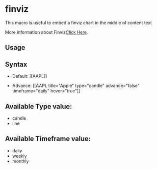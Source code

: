 # finviz

This macro is useful to embed a finviz chart in the middle of content text

More information about Finviz[Click Here](https://finviz.com/).

## Usage
## Syntax
- Default: [[AAPL]]

- Advance: [[AAPL title="Apple" type="candle" advance="false" timeframe="daily" hover="true"]]

## Available Type value:
- candle
- line

## Available Timeframe value:
- daily
- weekly
- monthly
